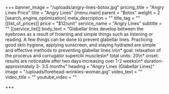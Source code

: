 +++
banner_image = "/uploads/angry-lines-botox.jpg"
pricing_title = "Angry Lines Price"
title = "Angry Lines"
[menu.main]
parent = "Botox"
weight = 2
[search_engine_optimization]
meta_description = ""
title_tag = ""
[[list_of_prices]]
price = "$12/unit"
service_name = "Angry Lines"
subtitle = ""
[[service_list]]
body_text = "Glabellar lines develop between the eyebrows as a result of frowning and simple things such as listening or reading. A few things can be done to prevent glabellar lines. Practicing good skin hygiene, applying sunscreen, and staying hydrated are simple and effective methods to preventing glabellar lines.\n\n* goal: relaxation of the procerus and corrugator supercilii muscles\n* total units: 20\n* onset: results are noticeable after two days increasing over 1-2 weeks\n* duration- approximately 3- 3.5 months"
heading = "Angry Lines (Glabellar Lines)"
image = "/uploads/forehead-wrinkles-woman.jpg"
video_text = ""
video_title = ""
youtube_video = ""

+++
